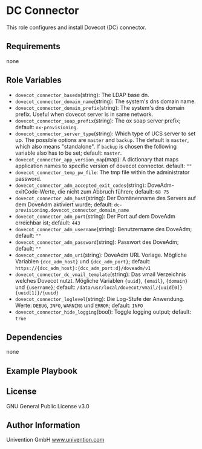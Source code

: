 DC Connector
=========

This role configures and install Dovecot (DC) connector.

Requirements
------------

none

Role Variables
--------------

- `dovecot_connector_basedn`(string): The LDAP base dn.
- `dovecot_connector_domain_name`(string): The system's dns domain name.
- `dovecot_connector_domain_prefix`(string): The system's dns domain prefix. Useful when dovecot server is in same network.
- `dovecot_connector_soap_prefix`(string): The ox soap server prefix; default: `ox-provisioning`.
- `dovecot_connector_server_type`(string): Which type of UCS server to set up. The possible options are `master` and `backup`.
The default is `master`, which also means "standalone".
If `backup` is chosen the following variable also has to be set; default: `master`.
- `dovecot_connector_app_version_map`(map): A dictionary that maps application names to specific version of dovecot connector. default: `""`
- `dovecot_connector_temp_pw_file`: The tmp file within the administrator password.
- `dovecot_connector_adm_accepted_exit_codes`(string): DoveAdm-exitCode-Werte, die nicht zum Abbruch führen; default: `68 75`
- `dovecot_connector_adm_host`(string): Der Domänenname des Servers auf dem DoveAdm aktiviert wurde; default: `dc-provisioning.dovecot_connector_domain_name`
- `dovecot_connector_adm_port`(string): Der Port auf dem DoveAdm erreichbar ist; default: `443`
- `dovecot_connector_adm_username`(string): Benutzername des DoveAdm; default: `""`
- `dovecot_connector_adm_password`(string): Passwort des DoveAdm; default: `""`
- `dovecot_connector_adm_uri`(string): DoveAdm URL Vorlage. Mögliche Variablen `{dcc_adm_host}` und `{dcc_adm_port}`; default: `https://{dcc_adm_host}:{dcc_adm_port:d}/doveadm/v1`
- `dovecot_connector_dc_vmail_template`(string): Das vmail Verzeichnis welches Dovecot nutzt. Mögliche Variablen `{uuid}`, `{email}`, `{domain}` und `{username}`; default: `/data/usr/local/dovecot/vmail/{uuid[0]}{uuid[1]}/{uuid}`
- `dovecot_connector_loglevel`(string): Die Log-Stufe der Anwendung. Werte: `DEBUG`, `INFO`, `WARNING` und `ERROR`; default: `INFO`
- `dovecot_connector_hide_logging`(bool): Toggle logging output; default: `true`

Dependencies
------------

none

Example Playbook
----------------


License
-------

GNU General Public License v3.0

Author Information
------------------

Univention GmbH
www.univention.com
